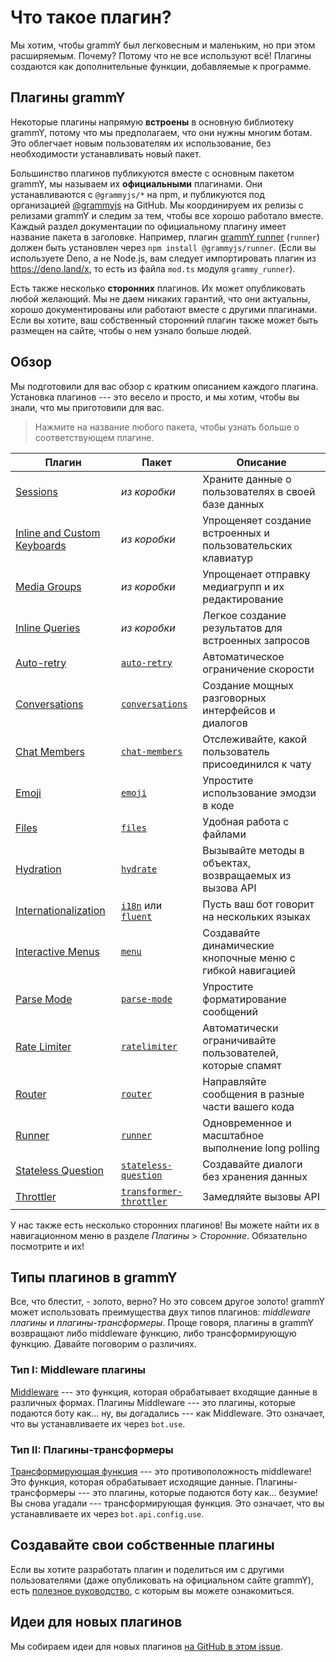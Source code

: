 # Что такое плагин?

Мы хотим, чтобы grammY был легковесным и маленьким, но при этом расширяемым.
Почему? Потому что не все используют всё! Плагины создаются как дополнительные
функции, добавляемые к программе.

## Плагины grammY

Некоторые плагины напрямую **встроены** в основную библиотеку grammY, потому что
мы предполагаем, что они нужны многим ботам. Это облегчает новым пользователям
их использование, без необходимости устанавливать новый пакет.

Большинство плагинов публикуются вместе с основным пакетом grammY, мы называем
их **официальными** плагинами. Они устанавливаются с `@grammyjs/*` на npm, и
публикуются под организацией [@grammyjs](https://github.com/grammyjs) на GitHub.
Мы координируем их релизы с релизами grammY и следим за тем, чтобы все хорошо
работало вместе. Каждый раздел документации по официальному плагину имеет
название пакета в заголовке. Например, плагин [grammY runner](./runner)
(`runner`) должен быть установлен через `npm install @grammyjs/runner`. (Если вы
используете Deno, а не Node.js, вам следует импортировать плагин из
<https://deno.land/x>, то есть из файла `mod.ts` модуля `grammy_runner`).

Есть также несколько **сторонних** плагинов. Их может опубликовать любой
желающий. Мы не даем никаких гарантий, что они актуальны, хорошо документированы
или работают вместе с другими плагинами. Если вы хотите, ваш собственный
сторонний плагин также может быть размещен на сайте, чтобы о нем узнало больше
людей.

## Обзор

Мы подготовили для вас обзор с кратким описанием каждого плагина. Установка
плагинов --- это весело и просто, и мы хотим, чтобы вы знали, что мы приготовили
для вас.

> Нажмите на название любого пакета, чтобы узнать больше о соответствующем
> плагине.

| Плагин                                     | Пакет                                              | Описание                                                    |
| ------------------------------------------ | -------------------------------------------------- | ----------------------------------------------------------- |
| [Sessions](./session)                      | _из коробки_                                       | Храните данные о пользователях в своей базе данных          |
| [Inline and Custom Keyboards](./keyboard)  | _из коробки_                                       | Упрощеняет создание встроенных и пользовательских клавиатур |
| [Media Groups](./media-group)              | _из коробки_                                       | Упрощенает отправку медиагрупп и их редактирование          |
| [Inline Queries](./inline-query)           | _из коробки_                                       | Легкое создание результатов для встроенных запросов         |
| [Auto-retry](./auto-retry)                 | [`auto-retry`](./auto-retry)                       | Автоматическое ограничение скорости                         |
| [Conversations](./conversations)           | [`conversations`](./conversations)                 | Создание мощных разговорных интерфейсов и диалогов          |
| [Chat Members](./chat-members)             | [`chat-members`](./chat-members)                   | Отслеживайте, какой пользователь присоединился к чату       |
| [Emoji](./emoji)                           | [`emoji`](./emoji)                                 | Упростите использование эмодзи в коде                       |
| [Files](./files)                           | [`files`](./files)                                 | Удобная работа с файлами                                    |
| [Hydration](./hydrate)                     | [`hydrate`](./hydrate)                             | Вызывайте методы в объектах, возвращаемых из вызова API     |
| [Internationalization](./i18n)             | [`i18n`](./i18n) или [`fluent`](./fluent)          | Пусть ваш бот говорит на нескольких языках                  |
| [Interactive Menus](./menu)                | [`menu`](./menu)                                   | Создавайте динамические кнопочные меню с гибкой навигацией  |
| [Parse Mode](./parse-mode)                 | [`parse-mode`](./parse-mode)                       | Упростите форматирование сообщений                          |
| [Rate Limiter](./ratelimiter)              | [`ratelimiter`](./ratelimiter)                     | Автоматически ограничивайте пользователей, которые спамят   |
| [Router](./router)                         | [`router`](./router)                               | Направляйте сообщения в разные части вашего кода            |
| [Runner](./runner)                         | [`runner`](./runner)                               | Одновременное и масштабное выполнение long polling          |
| [Stateless Question](./stateless-question) | [`stateless-question`](./stateless-question)       | Создавайте диалоги без хранения данных                      |
| [Throttler](./transformer-throttler)       | [`transformer-throttler`](./transformer-throttler) | Замедляйте вызовы API                                       |

У нас также есть несколько сторонних плагинов! Вы можете найти их в
навигационном меню в разделе _Плагины_ > _Сторонние_. Обязательно посмотрите и
их!

## Типы плагинов в grammY

Все, что блестит, - золото, верно? Но это совсем другое золото! grammY может
использовать преимущества двух типов плагинов: _middleware плагины_ и
_плагины-трансформеры_. Проще говоря, плагины в grammY возвращают либо
middleware функцию, либо трансформирующую функцию. Давайте поговорим о
различиях.

### Тип I: Middleware плагины

[Middleware](../guide/middleware) --- это функция, которая обрабатывает входящие
данные в различных формах. Плагины Middleware --- это плагины, которые подаются
боту как... ну, вы догадались --- как Middleware. Это означает, что вы
устанавливаете их через `bot.use`.

### Тип II: Плагины-трансформеры

[Трансформирующая функция](../advanced/transformers) --- это противоположность
middleware! Это функция, которая обрабатывает исходящие данные.
Плагины-трансформеры --- это плагины, которые подаются боту как... безумие! Вы
снова угадали --- трансформирующая функция. Это означает, что вы устанавливаете
их через `bot.api.config.use`.

## Создавайте свои собственные плагины

Если вы хотите разработать плагин и поделиться им с другими пользователями (даже
опубликовать на официальном сайте grammY), есть [полезное руководство](./guide),
с которым вы можете ознакомиться.

## Идеи для новых плагинов

Мы собираем идеи для новых плагинов
[на GitHub в этом issue](https://github.com/grammyjs/grammY/issues/110).
